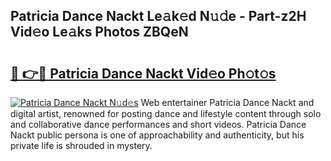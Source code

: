 ## Patricia Dance Nackt Le𝚊k𝚎d N𝚞𝚍e - Part-z2H Vid𝚎o Le𝚊ks Photos ZBQeN

# <h2><a href="http://fbaj5h2.evod.top/?m=Patricia+Dance+Nackt">🔗 👉🔴 Patricia Dance Nackt Vid𝚎o Ph𝚘t𝚘s</a></h2>

[![Patricia Dance Nackt N𝚞d𝚎s](https://i.imgur.com/8V9OHl7.gif)](http://fbaj5h2.evod.top/?m=Patricia+Dance+Nackt)
Web entertainer Patricia Dance Nackt and digital artist, renowned for posting dance and lifestyle content through solo and collaborative dance performances and short videos. Patricia Dance Nackt public persona is one of approachability and authenticity, but his private life is shrouded in mystery. 
